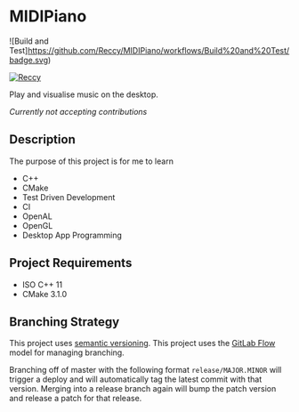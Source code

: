 # MIDIPiano

![Build and Test]https://github.com/Reccy/MIDIPiano/workflows/Build%20and%20Test/badge.svg)

[![Reccy](https://img.shields.io/github/license/Reccy/MIDIPiano)](https://choosealicense.com/licenses/mit/)

Play and visualise music on the desktop.

*Currently not accepting contributions*

## Description
The purpose of this project is for me to learn
- C++
- CMake
- Test Driven Development
- CI
- OpenAL
- OpenGL
- Desktop App Programming

## Project Requirements
- ISO C++ 11
- CMake 3.1.0

## Branching Strategy
This project uses [semantic versioning](https://semver.org/).
This project uses the [GitLab Flow](https://docs.gitlab.com/ee/topics/gitlab_flow.html) model for managing branching.

Branching off of master with the following format `release/MAJOR.MINOR` will trigger a deploy and will automatically tag the latest commit with that version.
Merging into a release branch again will bump the patch version and release a patch for that release.
